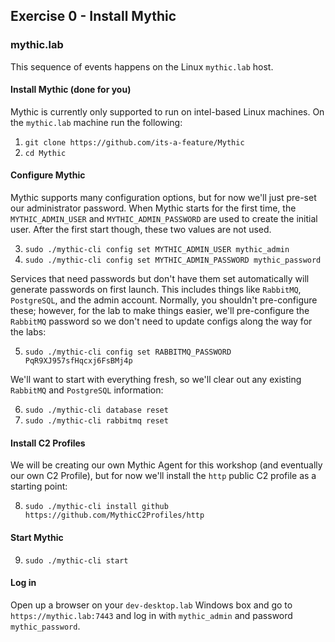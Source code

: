 ## Exercise 0 - Install Mythic

### mythic.lab
This sequence of events happens on the Linux `mythic.lab` host.

#### Install Mythic (done for you)
Mythic is currently only supported to run on intel-based Linux machines. On the `mythic.lab` machine run the following:

1. `git clone https://github.com/its-a-feature/Mythic`
2. `cd Mythic`

#### Configure Mythic
Mythic supports many configuration options, but for now we'll just pre-set our administrator password. When Mythic starts for the first time, the `MYTHIC_ADMIN_USER` and `MYTHIC_ADMIN_PASSWORD` are used to create the initial user. After the first start though, these two values are not used.

3. `sudo ./mythic-cli config set MYTHIC_ADMIN_USER mythic_admin`
4. `sudo ./mythic-cli config set MYTHIC_ADMIN_PASSWORD mythic_password`

Services that need passwords but don't have them set automatically will generate passwords on first launch. This includes things like `RabbitMQ`, `PostgreSQL`, and the admin account. Normally, you shouldn't pre-configure these; however, for the lab to make things easier, we'll pre-configure the `RabbitMQ` password so we don't need to update configs along the way for the labs:

5. `sudo ./mythic-cli config set RABBITMQ_PASSWORD PqR9XJ957sfHqcxj6FsBMj4p`

We'll want to start with everything fresh, so we'll clear out any existing `RabbitMQ` and `PostgreSQL` information:

6. `sudo ./mythic-cli database reset`
7. `sudo ./mythic-cli rabbitmq reset`

#### Install C2 Profiles
We will be creating our own Mythic Agent for this workshop (and eventually our own C2 Profile), but for now we'll install the `http` public C2 profile as a starting point:

8. `sudo ./mythic-cli install github https://github.com/MythicC2Profiles/http`

#### Start Mythic

9. `sudo ./mythic-cli start`

#### Log in

Open up a browser on your `dev-desktop.lab` Windows box and go to `https://mythic.lab:7443` and log in with `mythic_admin` and password `mythic_password`. 